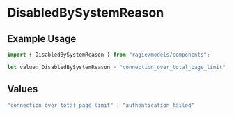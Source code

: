 # DisabledBySystemReason

## Example Usage

```typescript
import { DisabledBySystemReason } from "ragie/models/components";

let value: DisabledBySystemReason = "connection_over_total_page_limit";
```

## Values

```typescript
"connection_over_total_page_limit" | "authentication_failed"
```